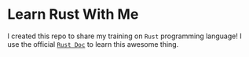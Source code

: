 # Learn Rust With Me

I created this repo to share my training on `Rust` programming language! I use the official [`Rust Doc`](https://doc.rust-lang.org/book/ch01-00-getting-started.html) to learn this awesome thing.
